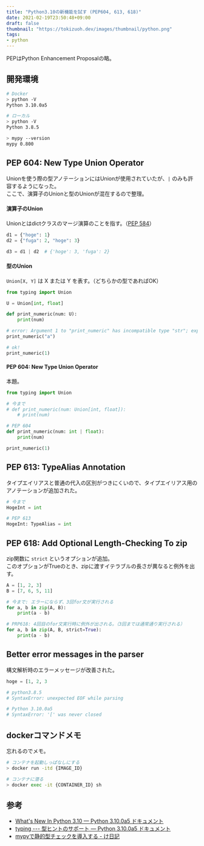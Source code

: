 ```yaml
---
title: "Python3.10の新機能を試す (PEP604, 613, 618)"
date: 2021-02-19T23:50:48+09:00
draft: false
thumbnail: "https://tokizuoh.dev/images/thumbnail/python.png"
tags:
- python
---
```

  
PEPはPython Enhancement Proposalの略。  
<!--more-->  
  
## 開発環境  
  
```bash
# Docker
> python -V
Python 3.10.0a5

# ローカル
> python -V
Python 3.8.5

> mypy --version
mypy 0.800
```
## PEP 604: New Type Union Operator
  
Unionを使う際の型アノテーションにはUnionが使用されていたが、`|` のみも許容するようになった。  
ここで、演算子のUnionと型のUnionが混在するので整理。  
  
#### 演算子のUnion  
  
Unionとはdictクラスのマージ演算のことを指す。（[PEP 584](https://www.python.org/dev/peps/pep-0584/)）
  
```python
d1 = {"hoge": 1}
d2 = {"fuga": 2, "hoge": 3}

d3 = d1 | d2  # {'hoge': 3, 'fuga': 2}
```
  
#### 型のUnion  
  
`Union[X, Y]` は X または Y を表す。（どちらかの型であればOK）  
  
```python
from typing import Union

U = Union[int, float]

def print_numeric(num: U):
    print(num)

# error: Argument 1 to "print_numeric" has incompatible type "str"; expected "Union[int, float]"
print_numeric("a")

# ok!
print_numeric(1)
```
  
#### PEP 604: New Type Union Operator  
本題。
  
```python
from typing import Union

# 今まで
# def print_numeric(num: Union[int, float]):
    # print(num)

# PEP 604
def print_numeric(num: int | float):
    print(num)

print_numeric(1)
```
  
## PEP 613: TypeAlias Annotation  
  
タイプエイリアスと普通の代入の区別がつきにくいので、タイプエイリアス用のアノテーションが追加された。  
  
```python
# 今まで
HogeInt = int

# PEP 613
HogeInt: TypeAlias = int
```
  
## PEP 618: Add Optional Length-Checking To zip
  
zip関数に `strict` というオプションが追加。  
このオプションがTrueのとき、zipに渡すイテラブルの長さが異なると例外を出す。  
  
```python
A = [1, 2, 3]
B = [7, 6, 5, 11]

# 今まで: エラーにならず、3回for文が実行される
for a, b in zip(A, B):
    print(a - b)

# PRP618: 4回目のfor文実行時に例外が出される。（3回までは通常通り実行される）
for a, b in zip(A, B, strict=True):
    print(a - b)
```
  
## Better error messages in the parser
  
構文解析時のエラーメッセージが改善された。  
  
```python
hoge = [1, 2, 3

# python3.8.5
# SyntaxError: unexpected EOF while parsing

# Python 3.10.0a5
# SyntaxError: '[' was never closed
```
  
## dockerコマンドメモ
忘れるのでメモ。  
  
```bash
# コンテナを起動しっぱなしにする
> docker run -itd {IMAGE_ID}

# コンテナに潜る
> docker exec -it {CONTAINER_ID} sh  
```

  
## 参考  
  
- [What's New In Python 3.10 — Python 3.10.0a5 ドキュメント](https://docs.python.org/ja/3.10/whatsnew/3.10.html#what-s-new-in-python-3-10)  
- [typing --- 型ヒントのサポート — Python 3.10.0a5 ドキュメント](https://docs.python.org/ja/3.10/library/typing.html#typing.Union)  
- [mypyで静的型チェックを導入する - け日記](https://ohke.hateblo.jp/entry/2020/10/03/230000)  
